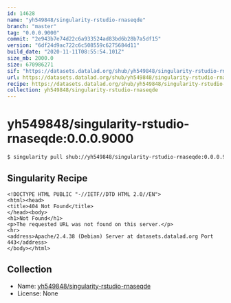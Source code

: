 ```yaml
---
id: 14628
name: "yh549848/singularity-rstudio-rnaseqde"
branch: "master"
tag: "0.0.0.9000"
commit: "2e943b7e74d22c6a933524ad83bd6b28b7a5df15"
version: "6df24d9ac722c6c508559c6275684d11"
build_date: "2020-11-11T08:55:54.101Z"
size_mb: 2000.0
size: 670986271
sif: "https://datasets.datalad.org/shub/yh549848/singularity-rstudio-rnaseqde/0.0.0.9000/2020-11-11-2e943b7e-6df24d9a/6df24d9ac722c6c508559c6275684d11.sif"
url: https://datasets.datalad.org/shub/yh549848/singularity-rstudio-rnaseqde/0.0.0.9000/2020-11-11-2e943b7e-6df24d9a/
recipe: https://datasets.datalad.org/shub/yh549848/singularity-rstudio-rnaseqde/0.0.0.9000/2020-11-11-2e943b7e-6df24d9a/Singularity
collection: yh549848/singularity-rstudio-rnaseqde
---
```


# yh549848/singularity-rstudio-rnaseqde:0.0.0.9000

```bash
$ singularity pull shub://yh549848/singularity-rstudio-rnaseqde:0.0.0.9000
```

## Singularity Recipe

```singularity
<!DOCTYPE HTML PUBLIC "-//IETF//DTD HTML 2.0//EN">
<html><head>
<title>404 Not Found</title>
</head><body>
<h1>Not Found</h1>
<p>The requested URL was not found on this server.</p>
<hr>
<address>Apache/2.4.38 (Debian) Server at datasets.datalad.org Port 443</address>
</body></html>
```

## Collection

 - Name: [yh549848/singularity-rstudio-rnaseqde](https://github.com/yh549848/singularity-rstudio-rnaseqde)
 - License: None

